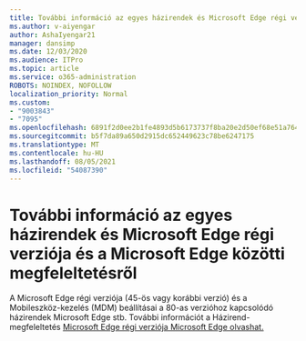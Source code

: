 ```yaml
---
title: További információ az egyes házirendek és Microsoft Edge régi verziója és a Microsoft Edge közötti megfeleltetésről
ms.author: v-aiyengar
author: AshaIyengar21
manager: dansimp
ms.date: 12/03/2020
ms.audience: ITPro
ms.topic: article
ms.service: o365-administration
ROBOTS: NOINDEX, NOFOLLOW
localization_priority: Normal
ms.custom:
- "9003843"
- "7095"
ms.openlocfilehash: 6891f2d0ee2b1fe4893d5b6173737f8ba20e2d50ef68e51a764e5f9f1fc7f790
ms.sourcegitcommit: b5f7da89a650d2915dc652449623c78be6247175
ms.translationtype: MT
ms.contentlocale: hu-HU
ms.lasthandoff: 08/05/2021
ms.locfileid: "54087390"
---
```

# <a name="learn-about-mapping-between-microsoft-edge-legacy-policies-and-microsoft-edge-policies"></a>További információ az egyes házirendek és Microsoft Edge régi verziója és a Microsoft Edge közötti megfeleltetésről

A Microsoft Edge régi verziója (45-ös vagy korábbi verzió) és a Mobileszköz-kezelés (MDM) beállításai a 80-as verzióhoz kapcsolódó házirendek Microsoft Edge stb. További információt a Házirend-megfeleltetés [Microsoft Edge régi verziója Microsoft Edge olvashat.](https://go.microsoft.com/fwlink/?linkid=2141665)